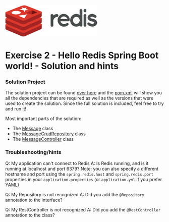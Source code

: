 <img src="../img/redis-logo-full-color-rgb.png" height=100/>

# Exercise 2 - Hello Redis Spring Boot world! - Solution and hints

### Solution Project
The solution project can be found [over here](exercise2) and the [pom.xml](exercise2/pom.xml) will show you all the dependencies that are required as well as the versions that were used to create the solution. Since the full solution is included, feel free to try and run it!

Most important parts of the solution:
* The [Message](exercise2/src/main/java/com/redis/lars/exercise2/Message.java) class
* The [MessageCrudRepository](exercise2/src/main/java/com/redis/lars/exercise2/MessageCrudRepository.java) class
* The [MessageController](exercise2/src/main/java/com/redis/lars/exercise2/MessageController.java) class

### Troubleshooting/hints

Q: My application can't connect to Redis
A: Is Redis running, and is it running at localhost and port 6379? Note: you can also specify a different hostname and port using the `spring.redis.host` and `spring.redis.port` properties in your `application.properties` (or `application.yml` if you prefer YAML)

Q: My Repository is not recognized
A: Did you add the `@Repository` annotation to the interface?

Q: My RestController is not recognized
A: Did you add the `@RestController` annotation to the class?
